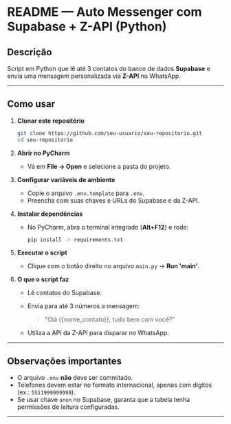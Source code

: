 # README — Auto Messenger com Supabase + Z-API (Python)

## Descrição

Script em Python que lê até 3 contatos do banco de dados **Supabase** e envia uma mensagem personalizada via **Z-API** no WhatsApp.

---

## Como usar

1. **Clonar este repositório**

   ```bash
   git clone https://github.com/seu-usuario/seu-repositorio.git
   cd seu-repositorio
   ```

2. **Abrir no PyCharm**

   * Vá em **File → Open** e selecione a pasta do projeto.

3. **Configurar variáveis de ambiente**

   * Copie o arquivo `.env.template` para `.env`.
   * Preencha com suas chaves e URLs do Supabase e da Z-API.

4. **Instalar dependências**

   * No PyCharm, abra o terminal integrado (**Alt+F12**) e rode:

     ```bash
     pip install -r requirements.txt
     ```

5. **Executar o script**

   * Clique com o botão direito no arquivo `main.py` → **Run 'main'**.

6. **O que o script faz**

   * Lê contatos do Supabase.
   * Envia para até 3 números a mensagem:

     > "Olá {{nome\_contato}}, tudo bem com você?"
   * Utiliza a API da Z-API para disparar no WhatsApp.

---

## Observações importantes

* O arquivo `.env` **não** deve ser commitado.
* Telefones devem estar no formato internacional, apenas com dígitos (ex.: `5511999999999`).
* Se usar chave `anon` no Supabase, garanta que a tabela tenha permissões de leitura configuradas.

---
